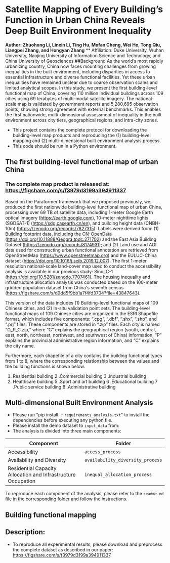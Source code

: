# Satellite Mapping of Every Building’s Function in Urban China Reveals Deep Built Environment Inequality
**Author: Zhuohong Li, Linxin Li, Ting Hu, Mofan Cheng, Wei He, Tong Qiu, Liangpei Zhang, and Hongyan Zhang**
** Affiliation: Duke University, Wuhan University, Nanjing University of Information Science and Technology, and China University of Geosciences
##Background
As the world’s most rapidly urbanizing country, China now faces mounting challenges from growing inequalities in the built environment, including disparities in access to essential infrastructure and diverse functional facilities. Yet these urban inequalities have remained unclear due to coarse observation scales and limited analytical scopes. In this study, we present the first building-level functional map of China, covering 110 million individual buildings across 109 cities using 69 terabytes of multi-modal satellite imagery. The national-scale map is validated by government reports and 5,280,695 observation points, showing strong agreement with external benchmarks. This enables the first nationwide, multi-dimensional assessment of inequality in the built environment across city tiers, geographical regions, and intra-city zones.

* This project contains the complete protocol for downloading the building-level map products and reproducing the (1) building-level mapping and (2) multi-dimensional built environment analysis process.
* This code should be run in a Python environment.
## The first building-level functional map of urban China
### The complete map product is released at: https://figshare.com/s/f3979d3199a394911337
Based on the Paraformer framework that we proposed previously, we produced the first nationwide building-level functional map of urban China, processing over 69 TB of satellite data, including 1-meter Google Earth optical imagery (https://earth.google.com), 10-meter nighttime lights (SGDSAT-1) (https://sdg.casearth.cn/en), and building height data (CNBH-10m) (https://zenodo.org/records/7827315). Labels were derived from: (1) Building footprint data, including the CN-OpenData (https://doi.org/10.11888/Geogra.tpdc.271702) and the East Asia Building Dataset (https://zenodo.org/records/8174931); and (2) Land use and AOI data used for constructing urban functional annotation are retrieved from OpenStreetMap (https://www.openstreetmap.org) and the EULUC-China dataset (https://doi.org/10.1016/j.scib.2019.12.007). The first 1-meter resolution national-scale land-cover map used to conduct the accessibility analysis is available in our previous study: SinoLC-1 (https://doi.org/10.5281/zenodo.7707461). The housing inequality and infrastructure allocation analysis was conducted based on the 100-meter gridded population dataset from China's seventh census (https://figshare.com/s/d9dd5f9bb1a7f4fd3734?file=43847643).

This version of the data includes (1) Building-level functional maps of 109 Chinese cities, and (2) In-situ validation point sets. The building-level functional maps of 109 Chinese cities are organized in the ESRI Shapefile format, which includes five components: “.cpg”, “.dbf”, “.shx”, “.shp”, and “.prj” files. These components are stored in “.zip” files. Each city is named “G_P_C.zip,” where “G” explains the geographical region (south, central, east, north, northeast, northwest, and southwest of China) information, “P” explains the provincial administrative region information, and “C” explains the city name.

Furthermore, each shapefile of a city contains the building functional types from 1 to 8, where the corresponding relationship between the values and the building functions is shown below:

1. Residential building
2 .Commercial building
3 .Industrial building
4. Healthcare building
5 .Sport and art building
6 .Educational building
7 .Public service building
8 .Administrative building
## Multi-dimensional Built Environment Analysis
* Please run "pip install -r `requirements_analysis.txt`" to install the dependencies before executing any python file.
* Please install the demo dataset to `input_data` from:
* The analysis is divided into three main components:

| Component                                                         | Folder                          |
|-------------------------------------------------------------------|---------------------------------|
| Accessibility                                                  | `access_process`               |
| Availability and Diversity                                     | `availability_diversity_process` |
| Residential Capacity Allocation and Infrastructure Occupation | `inequal_allocation_process`   |

To reproduce each component of the analysis, please refer to the `readme.md` file in the corresponding folder and follow the instructions.

## Building functional mapping
## Description: 
* To reproduce all experimental results, please download and preprocess the complete dataset as described in our paper: https://figshare.com/s/f3979d3199a394911337.

